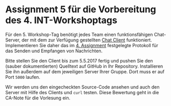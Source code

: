 # Assignment 5 für die Vorbereitung des 4. INT-Workshoptags

Für den 5. Workshop-Tag benötigt jedes Team einen funktionsfähigen Chat-Server, der mit dem zur Verfügung gestellten [Chat Client](https://github.com/int-lecture/chat-client) funktioniert. Implementieren Sie daher das im [4. Assignment](../assignment04) festgelegte Protokoll für das Senden und Empfangen von Nachrichten.

Bitte stellen Sie den Client bis zum 5.5.2017 fertig und pushen Sie den (sauber dokumentierten) Quelltext auf GitHub in Ihr Repository. Installieren Sie ihn außerdem auf dem jeweiligen Server Ihrer Gruppe. Dort muss er auf Port `5000` laufen.

Wir werden uns den eingecheckten Source-Code ansehen und auch den Server mit Hilfe des Clients und `curl` testen. Diese Bewertung geht in die CA-Note für die Vorlesung ein.
